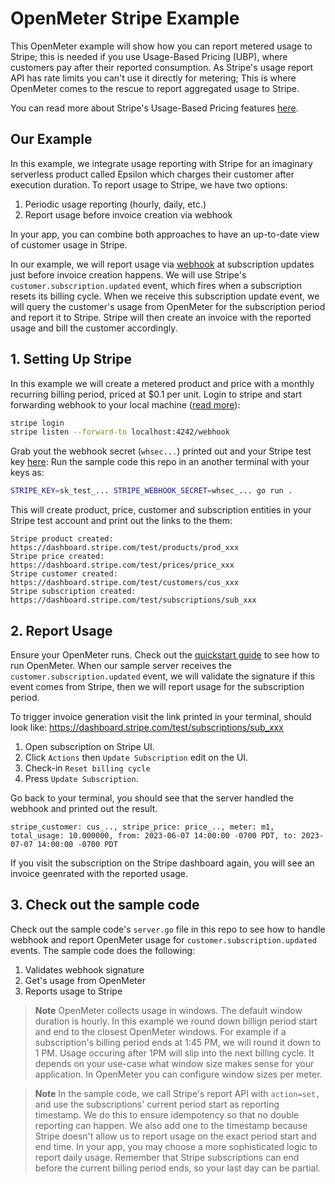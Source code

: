 # OpenMeter Stripe Example

This OpenMeter example will show how you can report metered usage to Stripe; this is needed if you use Usage-Based Pricing (UBP), where customers pay after their reported consumption.
As Stripe's usage report API has rate limits you can't use it directly for metering; This is where OpenMeter comes to the rescue to report aggregated usage to Stripe.

You can read more about Stripe's Usage-Based Pricing features [here](https://stripe.com/docs/products-prices/pricing-models#usage-based-pricing).

## Our Example

In this example, we integrate usage reporting with Stripe for an imaginary serverless product called Epsilon which charges their customer after execution duration.
To report usage to Stripe, we have two options:

1. Periodic usage reporting (hourly, daily, etc.)
1. Report usage before invoice creation via webhook

In your app, you can combine both approaches to have an up-to-date view of customer usage in Stripe.

In our example, we will report usage via [webhook](https://stripe.com/docs/billing/subscriptions/webhooks) at subscription updates just before invoice creation happens. We will use Stripe's `customer.subscription.updated` event, which fires when a subscription resets its billing cycle. When we receive this subscription update event, we will query the customer's usage from OpenMeter for the subscription period and report it to Stripe. Stripe will then create an invoice with the reported usage and bill the customer accordingly.

## 1. Setting Up Stripe

In this example we will create a metered product and price with a monthly recurring billing period, priced at $0.1 per unit.
Login to stripe and start forwarding webhook to your local machine ([read more](https://stripe.com/docs/webhooks/test)):

```sh
stripe login
stripe listen --forward-to localhost:4242/webhook
```

Grab yout the webhook secret (`whsec...`) printed out and your Stripe test key [here](https://dashboard.stripe.com/test/developers):
Run the sample code this repo in an another terminal with your keys as:

```sh
STRIPE_KEY=sk_test_... STRIPE_WEBHOOK_SECRET=whsec_... go run .
```

This will create product, price, customer and subscription entities in your Stripe test account and print out the links to the them:

```text
Stripe product created: https://dashboard.stripe.com/test/products/prod_xxx
Stripe price created: https://dashboard.stripe.com/test/prices/price_xxx
Stripe customer created: https://dashboard.stripe.com/test/customers/cus_xxx
Stripe subscription created: https://dashboard.stripe.com/test/subscriptions/sub_xxx
```

## 2. Report Usage

Ensure your OpenMeter runs. Check out the [quickstart guide](/quickstart) to see how to run OpenMeter.
When our sample server receives the `customer.subscription.updated` event, we will validate the signature if this event comes from Stripe, then we will report usage for the subscription period.

To trigger invoice generation visit the link printed in your terminal, should look like:
<https://dashboard.stripe.com/test/subscriptions/sub_xxx>

1. Open subscription on Stripe UI.
1. Click `Actions` then `Update Subscription` edit on the UI.
1. Check-in `Reset billing cycle`
1. Press `Update Subscription`.

Go back to your terminal, you should see that the server handled the webhook and printed out the result.

```text
stripe_customer: cus_.., stripe_price: price_.., meter: m1, total_usage: 10.000000, from: 2023-06-07 14:00:00 -0700 PDT, to: 2023-07-07 14:00:00 -0700 PDT
```

If you visit the subscription on the Stripe dashboard again, you will see an invoice geenrated with the reported usage.

## 3. Check out the sample code

Check out the sample code's `server.go` file in this repo to see how to handle webhook and report OpenMeter usage for `customer.subscription.updated` events.
The sample code does the following:

1. Validates webhook signature
1. Get's usage from OpenMeter
1. Reports usage to Stripe

> **Note** OpenMeter collects usage in windows. The default window duration is hourly. In this example we round down billign period start and end to the closest OpenMeter windows.
For example if a subscription's billing period ends at 1:45 PM, we will round it down to 1 PM. Usage occuring after 1PM will slip into the next billing cycle.
It depends on your use-case what window size makes sense for your application. In OpenMeter you can configure window sizes per meter.

> **Note** In the sample code, we call Stripe's report API with `action=set,` and use the subscriptions' current period start as reporting timestamp. We do this to ensure idempotency so that no double reporting can happen. We also add one to the timestamp because Stripe doesn't allow us to report usage on the exact period start and end time. In your app, you may choose a more sophisticated logic to report daily usage. Remember that Stripe subscriptions can end before the current billing period ends, so your last day can be partial.

